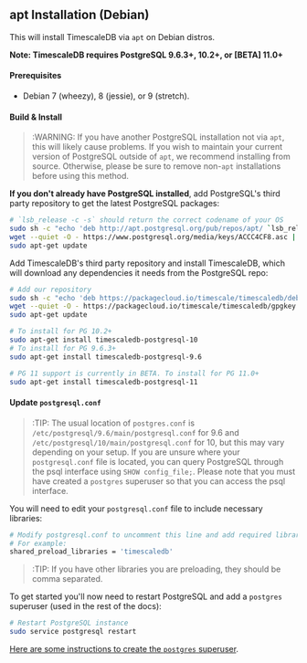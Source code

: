 ## apt Installation (Debian) [](installation-apt-debian)

This will install TimescaleDB via `apt` on Debian distros.

**Note: TimescaleDB requires PostgreSQL 9.6.3+, 10.2+, or [BETA] 11.0+**

#### Prerequisites

- Debian 7 (wheezy), 8 (jessie), or 9 (stretch).

#### Build & Install

>:WARNING: If you have another PostgreSQL installation not via `apt`,
this will likely cause problems.
If you wish to maintain your current version of PostgreSQL outside
of `apt`, we recommend installing from source.  Otherwise, please be
sure to remove non-`apt` installations before using this method.

**If you don't already have PostgreSQL installed**, add PostgreSQL's third
party repository to get the latest PostgreSQL packages:
```bash
# `lsb_release -c -s` should return the correct codename of your OS
sudo sh -c "echo 'deb http://apt.postgresql.org/pub/repos/apt/ `lsb_release -c -s`-pgdg main' >> /etc/apt/sources.list.d/pgdg.list"
wget --quiet -O - https://www.postgresql.org/media/keys/ACCC4CF8.asc | sudo apt-key add -
sudo apt-get update
```

Add TimescaleDB's third party repository and install TimescaleDB,
which will download any dependencies it needs from the PostgreSQL repo:
```bash
# Add our repository
sudo sh -c "echo 'deb https://packagecloud.io/timescale/timescaledb/debian/ `lsb_release -c -s` main' > /etc/apt/sources.list.d/timescaledb.list"
wget --quiet -O - https://packagecloud.io/timescale/timescaledb/gpgkey | sudo apt-key add -
sudo apt-get update

# To install for PG 10.2+
sudo apt-get install timescaledb-postgresql-10
# To install for PG 9.6.3+
sudo apt-get install timescaledb-postgresql-9.6

# PG 11 support is currently in BETA. To install for PG 11.0+
sudo apt-get install timescaledb-postgresql-11
```

#### Update `postgresql.conf`

>:TIP: The usual location of `postgres.conf`
is `/etc/postgresql/9.6/main/postgresql.conf` for 9.6 and
`/etc/postgresql/10/main/postgresql.conf` for 10, but this may vary
depending on your setup. If you are unsure where your `postgresql.conf` file
is located, you can query PostgreSQL through the psql interface using `SHOW config_file;`.
Please note that you must have created a `postgres` superuser so that you can access the psql
interface.

You will need to edit your `postgresql.conf` file to include
necessary libraries:
```bash
# Modify postgresql.conf to uncomment this line and add required libraries.
# For example:
shared_preload_libraries = 'timescaledb'
```

>:TIP: If you have other libraries you are preloading, they should be comma separated.

To get started you'll now need to restart PostgreSQL and add
a `postgres` superuser (used in the rest of the docs):
```bash
# Restart PostgreSQL instance
sudo service postgresql restart
```

[Here are some instructions to create the `postgres` superuser][createuser].

[createuser]: http://suite.opengeo.org/docs/latest/dataadmin/pgGettingStarted/firstconnect.html

